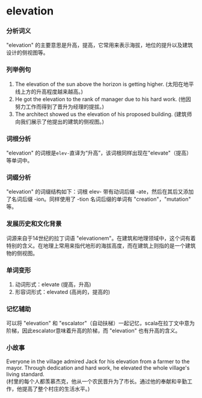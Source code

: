 # elevation

### 分析词义

  

"elevation" 的主要意思是升高，提高，它常用来表示海拔，地位的提升以及建筑设计的侧视图等。

  

### 列举例句

  

1.  The elevation of the sun above the horizon is getting higher. (太阳在地平线上方的升高程度越来越高。)
2.  He got the elevation to the rank of manager due to his hard work. (他因努力工作而得到了晋升为经理的提拔。)
3.  The architect showed us the elevation of his proposed building. (建筑师向我们展示了他提出的建筑的侧视图。)

  

### 词根分析

  

"elevation" 的词根是`elev-`直译为“升高”，该词根同样出现在"elevate"（提高）等单词中。

  

### 词缀分析

  

"elevation" 的词缀结构如下：词根 elev- 带有动词后缀 -ate，然后在其后又添加了名词后缀 -ion。同样使用了 -tion 名词后缀的单词有 "creation"，"mutation" 等。

  

### 发展历史和文化背景

  

词源来自于14世纪的拉丁词语 "elevationem"。在建筑和地理领域中，这个词有着特别的含义。在地理上常用来指代地形的海拔高度，而在建筑上则指的是一个建筑物的侧视图。

  

### 单词变形

  

1.  动词形式：elevate (提高，升高)
2.  形容词形式：elevated (高尚的，提高的)

  

### 记忆辅助

  

可以将 "elevation" 和 "escalator"（自动扶梯）一起记忆，scala在拉丁文中意为阶梯，因此escalator意味着升高的阶梯，而 "elevation" 也有升高的含义。

  

### 小故事

  

Everyone in the village admired Jack for his elevation from a farmer to the mayor. Through dedication and hard work, he elevated the whole village's living standard.  
(村里的每个人都羡慕杰克，他从一个农民晋升为了市长。通过他的奉献和辛勤工作，他提高了整个村庄的生活水平。)
